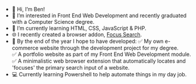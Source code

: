 - 👋 Hi, I’m Ben!
- 👀 I’m interested in Front End Web Development and recently graduated with a Computer Science degree.
- 🌱 I’m currently learning HTML, CSS, JavaScript & PHP.
- 🌐 I recently created a browser addon, [Focus Search](https://chrome.google.com/webstore/detail/search-bar-focus/obpjnhenhageebpgaaidbokphnniilji).
- 🚀 By the end of the year I hope to have developed:
    ✅ My own e-commerce website through the development project for my degree.  
    ✅ A portfolio website as part of my Front End Web Development module.  
    ✅ A minimalistic web browser extension that automatically locates and 'focuses' the primary search input of a website.
- 💻 Currently learning Powershell to help automate things in my day job.

<!---
BenEmm/BenEmm is a ✨ special ✨ repository because its `README.md` (this file) appears on your GitHub profile.
You can click the Preview link to take a look at your changes.
--->
